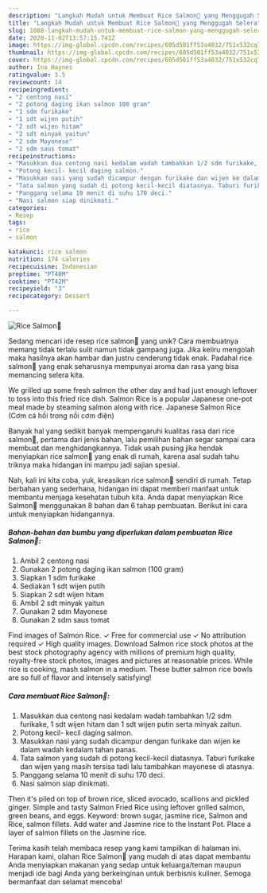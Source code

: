```yaml
---
description: "Langkah Mudah untuk Membuat Rice Salmon🤩 yang Menggugah Selera"
title: "Langkah Mudah untuk Membuat Rice Salmon🤩 yang Menggugah Selera"
slug: 1088-langkah-mudah-untuk-membuat-rice-salmon-yang-menggugah-selera
date: 2020-11-02T13:57:15.741Z
image: https://img-global.cpcdn.com/recipes/605d501ff53a4032/751x532cq70/rice-salmon🤩-foto-resep-utama.jpg
thumbnail: https://img-global.cpcdn.com/recipes/605d501ff53a4032/751x532cq70/rice-salmon🤩-foto-resep-utama.jpg
cover: https://img-global.cpcdn.com/recipes/605d501ff53a4032/751x532cq70/rice-salmon🤩-foto-resep-utama.jpg
author: Ina Haynes
ratingvalue: 3.5
reviewcount: 14
recipeingredient:
- "2 centong nasi"
- "2 potong daging ikan salmon 100 gram"
- "1 sdm furikake"
- "1 sdt wijen putih"
- "2 sdt wijen hitam"
- "2 sdt minyak yaitun"
- "2 sdm Mayonese"
- "2 sdm saus tomat"
recipeinstructions:
- "Masukkan dua centong nasi kedalam wadah tambahkan 1/2 sdm furikake, 1 sdt wijen hitam dan 1 sdt wijen putin serta minyak zaitun."
- "Potong kecil- kecil daging salmon."
- "Masukkan nasi yang sudah dicampur dengan furikake dan wijen ke dalam wadah kedalam tahan panas."
- "Tata salmon yang sudah di potong kecil-kecil diatasnya. Taburi furikake dan wijen yang masih tersisa tadi lalu tambahkan mayonese di atasnya."
- "Panggang selama 10 menit di suhu 170 deci."
- "Nasi salmon siap dinikmati."
categories:
- Resep
tags:
- rice
- salmon

katakunci: rice salmon 
nutrition: 174 calories
recipecuisine: Indonesian
preptime: "PT40M"
cooktime: "PT42M"
recipeyield: "3"
recipecategory: Dessert

---
```



![Rice Salmon🤩](https://img-global.cpcdn.com/recipes/605d501ff53a4032/751x532cq70/rice-salmon🤩-foto-resep-utama.jpg)

Sedang mencari ide resep rice salmon🤩 yang unik? Cara membuatnya memang tidak terlalu sulit namun tidak gampang juga. Jika keliru mengolah maka hasilnya akan hambar dan justru cenderung tidak enak. Padahal rice salmon🤩 yang enak seharusnya mempunyai aroma dan rasa yang bisa memancing selera kita.

We grilled up some fresh salmon the other day and had just enough leftover to toss into this fried rice dish. Salmon Rice is a popular Japanese one-pot meal made by steaming salmon along with rice. Japanese Salmon Rice (Cơm cá hồi trong nồi cơm điện)

Banyak hal yang sedikit banyak mempengaruhi kualitas rasa dari rice salmon🤩, pertama dari jenis bahan, lalu pemilihan bahan segar sampai cara membuat dan menghidangkannya. Tidak usah pusing jika hendak menyiapkan rice salmon🤩 yang enak di rumah, karena asal sudah tahu triknya maka hidangan ini mampu jadi sajian spesial.


Nah, kali ini kita coba, yuk, kreasikan rice salmon🤩 sendiri di rumah. Tetap berbahan yang sederhana, hidangan ini dapat memberi manfaat untuk membantu menjaga kesehatan tubuh kita. Anda dapat menyiapkan Rice Salmon🤩 menggunakan 8 bahan dan 6 tahap pembuatan. Berikut ini cara untuk menyiapkan hidangannya.

<!--inarticleads1-->

##### Bahan-bahan dan bumbu yang diperlukan dalam pembuatan Rice Salmon🤩:

1. Ambil 2 centong nasi
1. Gunakan 2 potong daging ikan salmon (100 gram)
1. Siapkan 1 sdm furikake
1. Sediakan 1 sdt wijen putih
1. Siapkan 2 sdt wijen hitam
1. Ambil 2 sdt minyak yaitun
1. Gunakan 2 sdm Mayonese
1. Gunakan 2 sdm saus tomat


Find images of Salmon Rice. ✓ Free for commercial use ✓ No attribution required ✓ High quality images. Download Salmon rice stock photos at the best stock photography agency with millions of premium high quality, royalty-free stock photos, images and pictures at reasonable prices. While rice is cooking, mash salmon in a medium. These butter salmon rice bowls are so full of flavor and intensely satisfying! 

<!--inarticleads2-->

##### Cara membuat Rice Salmon🤩:

1. Masukkan dua centong nasi kedalam wadah tambahkan 1/2 sdm furikake, 1 sdt wijen hitam dan 1 sdt wijen putin serta minyak zaitun.
1. Potong kecil- kecil daging salmon.
1. Masukkan nasi yang sudah dicampur dengan furikake dan wijen ke dalam wadah kedalam tahan panas.
1. Tata salmon yang sudah di potong kecil-kecil diatasnya. Taburi furikake dan wijen yang masih tersisa tadi lalu tambahkan mayonese di atasnya.
1. Panggang selama 10 menit di suhu 170 deci.
1. Nasi salmon siap dinikmati.


Then it&#39;s piled on top of brown rice, sliced avocado, scallions and pickled ginger. Simple and tasty Salmon Fried Rice using leftover grilled salmon, green beans, and eggs. Keyword: brown sugar, jasmine rice, Salmon and Rice, salmon fillets. Add water and Jasmine rice to the Instant Pot. Place a layer of salmon fillets on the Jasmine rice. 

Terima kasih telah membaca resep yang kami tampilkan di halaman ini. Harapan kami, olahan Rice Salmon🤩 yang mudah di atas dapat membantu Anda menyiapkan makanan yang sedap untuk keluarga/teman maupun menjadi ide bagi Anda yang berkeinginan untuk berbisnis kuliner. Semoga bermanfaat dan selamat mencoba!
